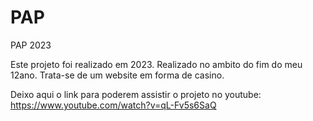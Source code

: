 # PAP
PAP 2023


Este projeto foi realizado em 2023.
Realizado no ambito do fim do meu 12ano.
Trata-se de um website em forma de casino.


Deixo aqui o link para poderem assistir o projeto no youtube:
https://www.youtube.com/watch?v=qL-Fv5s6SaQ
